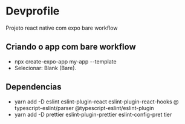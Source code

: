 # Devprofile
Projeto react native com expo bare workflow

## Criando o app com bare workflow
- npx create-expo-app my-app --template
- Selecionar:  Blank (Bare).

## Dependencias
- yarn add -D eslint eslint-plugin-react eslint-plugin-react-hooks @
typescript-eslint/parser @typescript-eslint/eslint-plugin
- yarn add -D prettier eslint-plugin-prettier eslint-config-pret
tier
